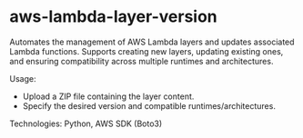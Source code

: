 # aws-lambda-layer-version
Automates the management of AWS Lambda layers and updates associated Lambda functions. Supports creating new layers, updating existing ones, and ensuring compatibility across multiple runtimes and architectures.

Usage:
<br>
- Upload a ZIP file containing the layer content.
- Specify the desired version and compatible runtimes/architectures.

Technologies: Python, AWS SDK (Boto3)
